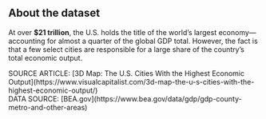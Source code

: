 ## About the dataset

<p>At over <b>$21 trillion</b>, the U.S. holds the title of the world’s largest economy—accounting for almost a quarter of the global GDP total. However, the fact is that a few select cities are responsible for a large share of the country’s total economic output.</p>
SOURCE ARTICLE: [3D Map: The U.S. Cities With the Highest Economic Output](https://www.visualcapitalist.com/3d-map-the-u-s-cities-with-the-highest-economic-output/)
<br>DATA SOURCE: [BEA.gov](https://www.bea.gov/data/gdp/gdp-county-metro-and-other-areas)
